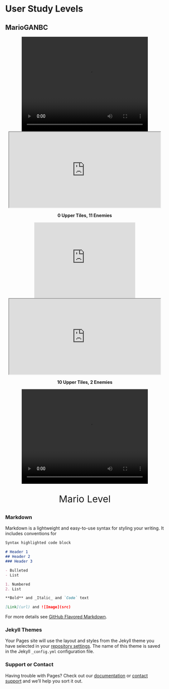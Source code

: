 # User Study Levels

## MarioGANBC

<style>
.ques_img{
    text-align: center;
    font-size:30px;
}

</style>

<div class="videoImageContainer" align="center">
<a> 
    <video id="videoQ1" width="400" height="300" controls>
                <source src="https://drive.google.com/uc?export=view&id=19ZtnZSz8IBsHlLpDMTZSb2Fhqx6ZDLEm">
                Your browser does not support the video tag.
    </video> 
</a>
<a><iframe src="https://drive.google.com/file/d/1Mi6iD7TbRs1pC-FpTyiyy8O0bnoTao7m/preview" width="480" height="240"></iframe> </a>
<p align="center"> <b>0 Upper Tiles, 11 Enemies</b> </p>
</div>

<div class="videoImageContainer" align="center">
<a> <iframe src="https://drive.google.com/file/d/1OMfTgzGDpN5jYTTpPxvAQ9Qyci_Gfmow/preview" allowfullscreen="allowfullscreen" width="320" height="240" frameborder="0"></iframe> </a>
<a><iframe src="https://drive.google.com/file/d/1U3kKs4_aH1uZAtJeJjnkmeJZwO7v7zbS/preview" width="480" height="240"></iframe> </a>
<p align="center"> <b>10 Upper Tiles, 2 Enemies</b> </p>
</div>

<div class="ques_img">
            <video id="videoQ1" width="400" height="300" controls>
                <source src="https://drive.google.com/uc?export=view&id=19ZtnZSz8IBsHlLpDMTZSb2Fhqx6ZDLEm">
                Your browser does not support the video tag.
              </video>
            <p> Mario Level </p>
</div>



### Markdown

Markdown is a lightweight and easy-to-use syntax for styling your writing. It includes conventions for

```markdown
Syntax highlighted code block

# Header 1
## Header 2
### Header 3

- Bulleted
- List

1. Numbered
2. List

**Bold** and _Italic_ and `Code` text

[Link](url) and ![Image](src)
```

For more details see [GitHub Flavored Markdown](https://guides.github.com/features/mastering-markdown/).

### Jekyll Themes

Your Pages site will use the layout and styles from the Jekyll theme you have selected in your [repository settings](https://github.com/gzmason/Mario-GAN-Levels/settings). The name of this theme is saved in the Jekyll `_config.yml` configuration file.

### Support or Contact

Having trouble with Pages? Check out our [documentation](https://docs.github.com/categories/github-pages-basics/) or [contact support](https://github.com/contact) and we’ll help you sort it out.

